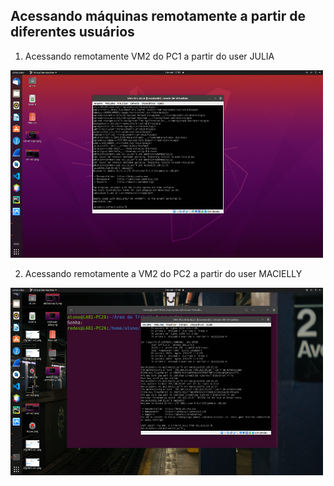 ## Acessando máquinas remotamente a partir de diferentes usuários

1. Acessando remotamente VM2 do PC1 a partir do user JULIA
<img src='https://github.com/Maahrcy/Grupo5-923-Redes/blob/main/img/vm2-user-julia.png' width='500' height='300'>

2. Acessando remotamente a VM2 do PC2 a partir do user MACIELLY
<img src='https://github.com/Maahrcy/Grupo5-923-Redes/blob/main/img/vm2-user-macielly.png' width='500' height='300'>
